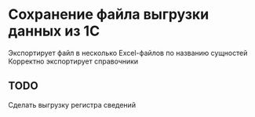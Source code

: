 # Сохранение файла выгрузки данных из 1С

Экспортирует файл в несколько Excel-файлов по названию сущностей 
Корректно экспортирует справочники

## TODO
Сделать выгрузку регистра сведений

